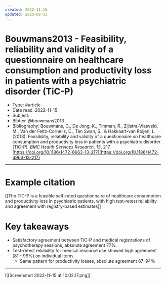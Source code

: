 ```yaml
---
created: 2022-11-15
updated: 2023-08-31
---
```

# Bouwmans2013 - Feasibility, reliability and validity of a questionnaire on healthcare consumption and productivity loss in patients with a psychiatric disorder (TiC-P)

* Type: #article
* Date read: 2022-11-15
* Subject: 
* Bibtex: @bouwmans2013
* Bibliography: Bouwmans, C., De Jong, K., Timman, R., Zijlstra-Vlasveld, M., Van der Feltz-Cornelis, C., Tan Swan, S., & Hakkaart-van Roijen, L. (2013). Feasibility, reliability and validity of a questionnaire on healthcare consumption and productivity loss in patients with a psychiatric disorder (TiC-P). _BMC Health Services Research_, _13_, 217. [https://doi.org/10.1186/1472-6963-13-217](https://doi.org/10.1186/1472-6963-13-217)
---
# Example citation

[[The TIC-P is a feasible self-rated questionnaire of healthcare consumption and productivity loss in psychiatric patients, with high test-retest reliability and agreement with registry-based estimates]]

# Key takeaways
* Satisfactory agreement between TiC-P and medical registrations of psychotherapy sessions, absolute agreement 77%.
* Test-retest reliability for medical resource use showed high agreement (81 - 99%) on individual items
	* Same pattern for productivity losses, absolute agreement 87-94%

---

![[Screenshot 2022-11-15 at 10.02.17.png]]